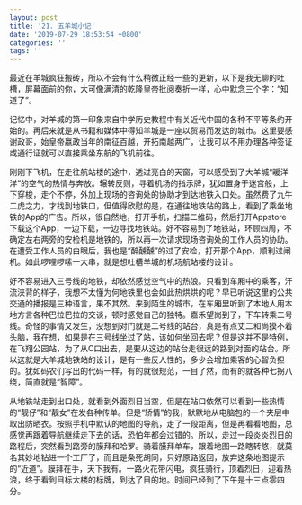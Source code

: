 ```yaml
---
layout: post
title: '21. 五羊城小记'
date: '2019-07-29 18:53:54 +0800'
categories: ''
tags: ''
---
```


最近在羊城疯狂搬砖，所以不会有什么稍微正经一些的更新，以下是我无聊的吐槽，屏幕面前的你，大可像满清的乾隆皇帝批阅奏折一样，心中默念三个字：“知道了”。



记忆中，对羊城的第一印象来自中学历史教程中有关近代中国的各种不平等条约开始的。再后来就是从书籍和媒体中得知羊城是一座以贸易而发达的城市。这里要感谢政哥，始皇帝嬴政当年的南征百越，开拓南越两广，让我可以不用办理各种签证或通行证就可以直接乘坐东航的飞机前往。



刚刚下飞机，在走往航站楼的途中，透过亮白的天窗，可以感受到了大羊城“暖洋洋”的空气的热情与奔放。辗转反则，寻着机场的指示牌，犹如置身于迷宫般，上下穿梭，走个不停，外加上现场的咨询处的协助才到达地铁入口处。虽然费了九牛二虎之力，才找到地铁口，但值得欣慰的是，在通往地铁站的路上，看到了乘坐地铁的App的广告。所以，很自然地，打开手机，扫描二维码，然后打开Appstore下载这个App，一边下载，一边寻找地铁站。好不容易到了地铁站，环顾四周，不确定左右两旁的安检机是地铁的，所以再一次请求现场咨询处的工作人员的协助。在遭受工作人员的白眼后，我也是“醉醺醺”的过了安检，打开那个App，顺利过闸机。如此啰哩啰嗦一大串，就是想吐槽羊城的机场航站楼的设计。



好不容易进入三号线的地铁，却依然感觉空气中的热浪。只看到车厢中的乘客，汗流浃背的样子，我想不太懂为何地铁里也会如此热烘烘的呢？早已听说这里的公共交通的播报是三种语言，果不其然。来到陌生的城市，在车厢里听到了本地人用本地方言各种巴拉巴拉的交谈，顿时感觉自己的独特。嘉禾望岗到了，下车转乘二号线。奇怪的事情又发生，没想到对门就是二号线的站台，真是有点丈二和尚摸不着头脑，我在想，如果是在三号线坐过了站，该如何坐回去呢？但是这并不是特例，在飞翔公园站，为了从C口出去，是要从这边的站台走很远的路到对面的站台。所以这就是大羊城地铁站的设计，是有一些反人性的，多少会增加乘客的心智负担的。犹如码农们写出的代码一样，有的就很规范，一目了然，而有的就各种七拐八绕，简直就是“智障”。



从地铁站走到出口处，就看到外面烈日当空，但是在站口依然可以看到一些热情的“靓仔”和“靓女”在发各种传单。但是“矫情”的我，默默地从电脑包的一个夹层中取出防晒衣。按照手机中默认的地图的导航，走了一段距离，但是再看看地图，总感觉再跟着导航继续走下去的话，恐怕年都会过错的。所以，走过一段炎炎烈日的路程后，突然看到路旁的膜拜和哈罗。骑着膜拜单车，跟着地图一路瞎转悠，就莫名其妙地钻进一个工厂了，而且是条死胡同，只好原路返回，放弃这条地图提示的“近道”。膜拜在手，天下我有。一路火花带闪电，疯狂骑行，顶着烈日，迎着热浪，终于看到目标大楼的标牌，到达了目的地。时间已经到了下午是十三点零四分。
